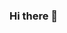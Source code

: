 ### Hi there 👋

<!--
You found me! 😄

- [CVE-2019-11781](https://github.com/odoo/odoo/issues/63706)
- [CVE-2021-21358](https://github.com/TYPO3/TYPO3.CMS/security/advisories/GHSA-x79j-wgqv-g8h2)
- [CVE-2021-21357](https://github.com/TYPO3/TYPO3.CMS/security/advisories/GHSA-3vg7-jw9m-pc3f)
- [CVE-2021-21340](https://github.com/TYPO3/TYPO3.CMS/security/advisories/GHSA-fjh3-g8gq-9q92)
- [CVE-2021-21355](https://github.com/TYPO3/TYPO3.CMS/security/advisories/GHSA-2r6j-862c-m2v2)

-->
